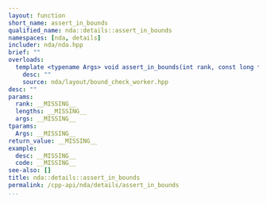 ```yaml
---
layout: function
short_name: assert_in_bounds
qualified_name: nda::details::assert_in_bounds
namespaces: [nda, details]
includer: nda/nda.hpp
brief: ""
overloads:
  template <typename Args> void assert_in_bounds(int rank, const long * lengths, const Args &... args):
    desc: ""
    source: nda/layout/bound_check_worker.hpp
desc: ""
params:
  rank: __MISSING__
  lengths: __MISSING__
  args: __MISSING__
tparams:
  Args: __MISSING__
return_value: __MISSING__
example:
  desc: __MISSING__
  code: __MISSING__
see-also: []
title: nda::details::assert_in_bounds
permalink: /cpp-api/nda/details/assert_in_bounds
...
```


